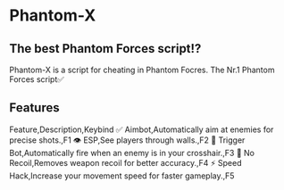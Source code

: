 # Phantom-X
## The best Phantom Forces script⁉️

Phantom-X is a script for cheating in Phantom Focres.
The Nr.1 Phantom Forces script✅

## Features

Feature,Description,Keybind
✅ Aimbot,Automatically aim at enemies for precise shots.,F1
👁️ ESP,See players through walls.,F2
🔫 Trigger Bot,Automatically fire when an enemy is in your crosshair.,F3
🎯 No Recoil,Removes weapon recoil for better accuracy.,F4
⚡ Speed Hack,Increase your movement speed for faster gameplay.,F5
